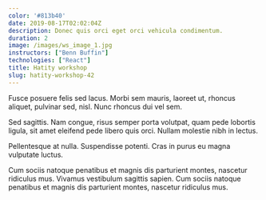 ```yaml
---
color: '#813b40'
date: 2019-08-17T02:02:04Z
description: Donec quis orci eget orci vehicula condimentum.
duration: 2
image: /images/ws_image_1.jpg
instructors: ["Benn Buffin"]
technologies: ["React"]
title: Hatity workshop
slug: hatity-workshop-42
---
```

Fusce posuere felis sed lacus. Morbi sem mauris, laoreet ut, rhoncus aliquet, pulvinar sed, nisl. Nunc rhoncus dui vel sem.

Sed sagittis. Nam congue, risus semper porta volutpat, quam pede lobortis ligula, sit amet eleifend pede libero quis orci. Nullam molestie nibh in lectus.

Pellentesque at nulla. Suspendisse potenti. Cras in purus eu magna vulputate luctus.

Cum sociis natoque penatibus et magnis dis parturient montes, nascetur ridiculus mus. Vivamus vestibulum sagittis sapien. Cum sociis natoque penatibus et magnis dis parturient montes, nascetur ridiculus mus.
